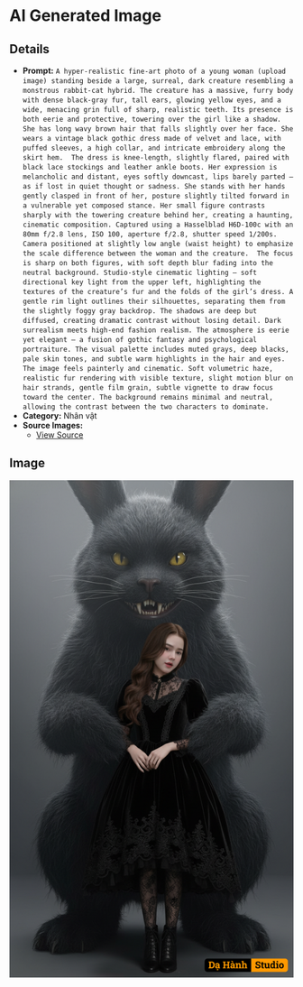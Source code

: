 # AI Generated Image

## Details
- **Prompt:** `A hyper-realistic fine-art photo of a young woman (upload image) standing beside a large, surreal, dark creature resembling a monstrous rabbit-cat hybrid. The creature has a massive, furry body with dense black-gray fur, tall ears, glowing yellow eyes, and a wide, menacing grin full of sharp, realistic teeth. Its presence is both eerie and protective, towering over the girl like a shadow. She has long wavy brown hair that falls slightly over her face. She wears a vintage black gothic dress made of velvet and lace, with puffed sleeves, a high collar, and intricate embroidery along the skirt hem. 
The dress is knee-length, slightly flared, paired with black lace stockings and leather ankle boots. Her expression is melancholic and distant, eyes softly downcast, lips barely parted — as if lost in quiet thought or sadness. She stands with her hands gently clasped in front of her, posture slightly tilted forward in a vulnerable yet composed stance. Her small figure contrasts sharply with the towering creature behind her, creating a haunting, cinematic composition. Captured using a Hasselblad H6D-100c with an 80mm f/2.8 lens, ISO 100, aperture f/2.8, shutter speed 1/200s. 
Camera positioned at slightly low angle (waist height) to emphasize the scale difference between the woman and the creature. 
The focus is sharp on both figures, with soft depth blur fading into the neutral background. Studio-style cinematic lighting — soft directional key light from the upper left, highlighting the textures of the creature’s fur and the folds of the girl’s dress. A gentle rim light outlines their silhouettes, separating them from the slightly foggy gray backdrop. The shadows are deep but diffused, creating dramatic contrast without losing detail. Dark surrealism meets high-end fashion realism. The atmosphere is eerie yet elegant — a fusion of gothic fantasy and psychological portraiture. The visual palette includes muted grays, deep blacks, pale skin tones, and subtle warm highlights in the hair and eyes. The image feels painterly and cinematic. Soft volumetric haze, realistic fur rendering with visible texture, slight motion blur on hair strands, gentle film grain, subtle vignette to draw focus toward the center. The background remains minimal and neutral, allowing the contrast between the two characters to dominate.`
- **Category:** Nhân vật
- **Source Images:**
  - [View Source](https://raw.githubusercontent.com/lenzcomvth/ImageLibrary/main/Female.png)

## Image
![AI Generated Image](./image-2025-10-09T11-21-09-537Z-y3wk4.png)